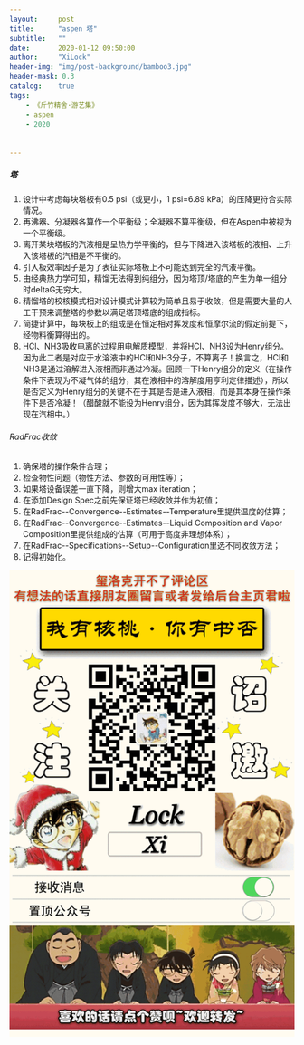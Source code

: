```yaml
---
layout:     post
title:      "aspen 塔"
subtitle:   ""
date:       2020-01-12 09:50:00
author:     "XiLock"
header-img: "img/post-background/bamboo3.jpg"
header-mask: 0.3
catalog:    true
tags:
    - 《斤竹精舍·游艺集》
    - aspen
    - 2020


---
```




##### 塔
1. 设计中考虑每块塔板有0.5 psi（或更小，1 psi=6.89 kPa）的压降更符合实际情况。
1. 再沸器、分凝器各算作一个平衡级；全凝器不算平衡级，但在Aspen中被视为一个平衡级。
1. 离开某块塔板的汽液相是呈热力学平衡的，但与下降进入该塔板的液相、上升入该塔板的汽相是不平衡的。
1. 引入板效率因子是为了表征实际塔板上不可能达到完全的汽液平衡。
1. 由经典热力学可知，精馏无法得到纯组分，因为塔顶/塔底的产生为单一组分时deltaG无穷大。
1. 精馏塔的校核模式相对设计模式计算较为简单且易于收敛，但是需要大量的人工干预来调整塔的参数以满足塔顶塔底的组成指标。
1. 简捷计算中，每块板上的组成是在恒定相对挥发度和恒摩尔流的假定前提下，经物料衡算得出的。
1. HCl、NH3吸收电离的过程用电解质模型，并将HCl、NH3设为Henry组分。因为此二者是对应于水溶液中的HCl和NH3分子，不算离子！换言之，HCl和NH3是通过溶解进入液相而非通过冷凝。回顾一下Henry组分的定义（在操作条件下表现为不凝气体的组分，其在液相中的溶解度用亨利定律描述），所以是否定义为Henry组分的关键不在于其是否是进入液相，而是其本身在操作条件下是否冷凝！（醋酸就不能设为Henry组分，因为其挥发度不够大，无法出现在汽相中。）


###### RadFrac收敛
1. 确保塔的操作条件合理；
2. 检查物性问题（物性方法、参数的可用性等）；
3. 如果塔设备误差一直下降，则增大max iteration；
4. 在添加Design Spec之前先保证塔已经收敛并作为初值；
5. 在RadFrac--Convergence--Estimates--Temperature里提供温度的估算；
5. 在RadFrac--Convergence--Estimates--Liquid Composition and Vapor Composition里提供组成的估算（可用于高度非理想体系）；
6. 在RadFrac--Specifications--Setup--Configuration里选不同收敛方法；
7. 记得初始化。


![](/img/wc-tail.GIF)
